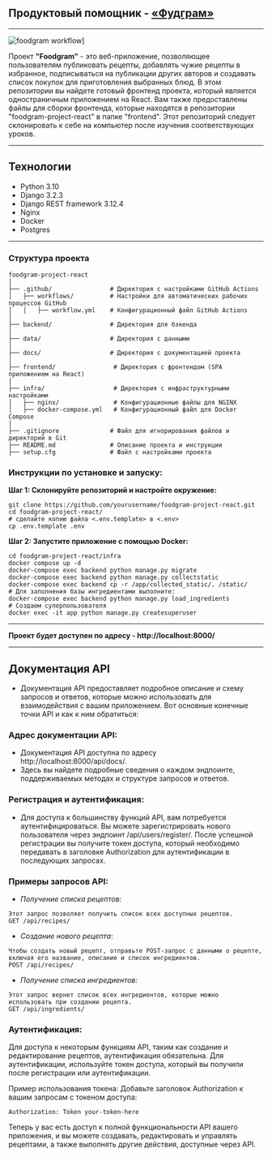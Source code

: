 
 ## Продуктовый помощник - [«Фудграм»](http://foodgram-57.hopto.org/)
---
![foodgram workflow](https://github.com/VlKazmin/foodgram-project-react/actions/workflows/main.yml/badge.svg)]

 Проект **"Foodgram"** - это веб-приложение, позволяющее пользователям публиковать рецепты, добавлять чужие рецепты в избранное, подписываться на публикации других авторов и создавать список покупок для приготовления выбранных блюд.
В этом репозитории вы найдете готовый фронтенд проекта, который является одностраничным приложением на React. Вам также предоставлены файлы для сборки фронтенда, которые находятся в репозитории "foodgram-project-react" в папке "frontend". Этот репозиторий следует склонировать к себе на компьютер после изучения соответствующих уроков.
***
## Технологии
- Python 3.10
- Django 3.2.3
- Django REST framework 3.12.4
- Nginx
- Docker
- Postgres
***


###  Структура проекта


```
foodgram-project-react
│
├── .github/                # Директория с настройками GitHub Actions
│   ├── workflows/          # Настройки для автоматических рабочих процессов GitHub
│   │   ├── workflow.yml    # Конфигурационный файл GitHub Actions
│
├── backend/                # Директория для бэкенда
│
├── data/                   # Директория с данными
│
├── docs/                   # Директория с документацией проекта
│
├── frontend/                # Директория с фронтендом (SPA приложением на React)
│
├── infra/                   # Директория с инфраструктурными настройками
│   ├── nginx/               # Конфигурационные файлы для NGINX
│   ├── docker-compose.yml   # Конфигурационный файл для Docker Compose
│
├── .gitignore              # Файл для игнорирования файлов и директорий в Git
├── README.md               # Описание проекта и инструкции
├── setup.cfg               # Файл с настройками проекта
```


### Инструкции по установке и запуску:

**Шаг 1: Склонируйте репозиторий и настройте окружение:**
```
git clone https://github.com/yourusername/foodgram-project-react.git
cd foodgram-project-react/
# сделайте копию файла <.env.template> в <.env>
cp .env.template .env
 ```


**Шаг 2: Запустите приложение с помощью Docker:**
 ```
 cd foodgram-project-react/infra
docker compose up -d
docker-compose exec backend python manage.py migrate
docker-compose exec backend python manage.py collectstatic
docker-compose exec backend cp -r /app/collected_static/. /static/
# Для заполнения базы ингредиентами выполните:
docker-compose exec backend python manage.py load_ingredients
# Создаем суперпользователя
docker exec -it app python manage.py createsuperuser
```
***
**Проект будет доступен по адресу -  http://localhost:8000/**
***


## Документация API
* Документация API предоставляет подробное описание и схему запросов и ответов, которые можно использовать для взаимодействия с вашим приложением.
Вот основные конечные точки API и как к ним обратиться:

### Адрес документации API:
* Документация API доступна по адресу http://localhost:8000/api/docs/.
* Здесь вы найдете подробные сведения о каждом эндпоинте, поддерживаемых методах и структуре запросов и ответов.
### Регистрация и аутентификация:
* Для доступа к большинству функций API, вам потребуется аутентифицироваться. Вы можете зарегистрировать нового пользователя через эндпоинт /api/users/register/. После успешной регистрации вы получите токен доступа, который необходимо передавать в заголовке Authorization для аутентификации в последующих запросах.
### Примеры запросов API:
* *Получение списка рецептов:*
```
Этот запрос позволяет получить список всех доступных рецептов.
GET /api/recipes/
```
* *Создание нового рецепта*:
```
Чтобы создать новый рецепт, отправьте POST-запрос с данными о рецепте, включая его название, описание и список ингредиентов.
POST /api/recipes/
```
* *Получение списка ингредиентов:*
```
Этот запрос вернет список всех ингредиентов, которые можно использовать при создании рецепта.
GET /api/ingredients/
```
### Аутентификация:
Для доступа к некоторым функциям API, таким как создание и редактирование рецептов, аутентификация обязательна. Для аутентификации, используйте токен доступа, который вы получили после регистрации или аутентификации.

Пример использования токена:
Добавьте заголовок Authorization к вашим запросам с токеном доступа:
```
Authorization: Token your-token-here
```
Теперь у вас есть доступ к полной функциональности API вашего приложения, и вы можете создавать, редактировать и управлять рецептами, а также выполнять другие действия, доступные через API.
